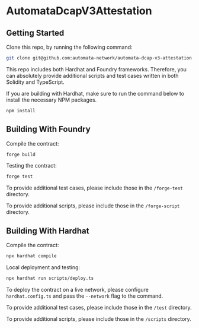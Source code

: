 # AutomataDcapV3Attestation

## Getting Started

Clone this repo, by running the following command:

```bash
git clone git@github.com:automata-network/automata-dcap-v3-attestation.git --recurse-submodules
```

This repo includes both Hardhat and Foundry frameworks. Therefore, you can absolutely provide additional scripts and test cases written in both Solidity and TypeScript.

If you are building with Hardhat, make sure to run the command below to install the necessary NPM packages.

```bash
npm install
```

## Building With Foundry

Compile the contract:

```bash
forge build
```

Testing the contract:

```bash
forge test
```

To provide additional test cases, please include those in the `/forge-test` directory.

To provide additional scripts, please include those in the `/forge-script` directory.

## Building With Hardhat

Compile the contract:

```bash
npx hardhat compile
```

Local deployment and testing:

```bash
npx hardhat run scripts/deploy.ts
```

To deploy the contract on a live network, please configure `hardhat.config.ts` and pass the `--network` flag to the command.

To provide additional test cases, please include those in the `/test` directory.

To provide additional scripts, please include those in the `/scripts` directory.
